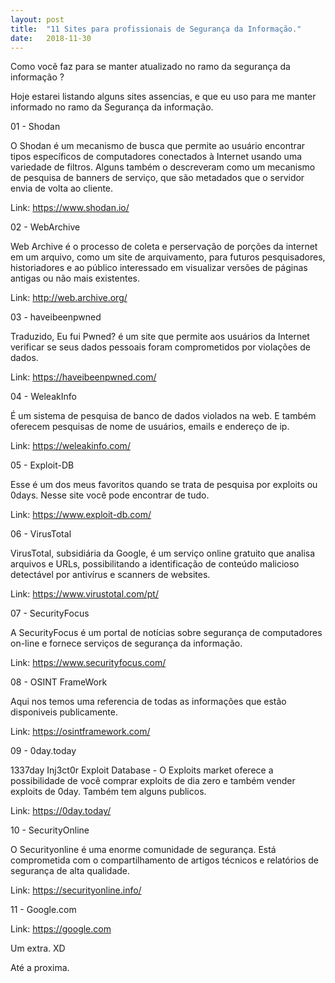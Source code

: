 ```yaml
---
layout: post
title:  "11 Sites para profissionais de Segurança da Informação."
date:   2018-11-30
---
```




Como vocẽ faz para se manter atualizado no ramo da segurança da informação ?

Hoje estarei listando alguns sites assencias, e que eu uso para me manter informado no ramo da Segurança da informação. 



01 - Shodan

O Shodan é um mecanismo de busca que permite ao usuário encontrar tipos específicos de computadores conectados à Internet usando uma variedade de filtros. Alguns também o descreveram como um mecanismo de pesquisa de banners de serviço, que são metadados que o servidor envia de volta ao cliente.

Link: https://www.shodan.io/

02 - WebArchive

Web Archive  é o processo de coleta e perservação de porções da internet em um arquivo, como um site de arquivamento, para futuros pesquisadores, historiadores e ao público interessado em visualizar versões de páginas antigas ou não mais existentes.


Link: http://web.archive.org/


03 - haveibeenpwned

Traduzido, Eu fui Pwned? é um site que permite aos usuários da Internet verificar se seus dados pessoais foram comprometidos por violações de dados. 


Link: https://haveibeenpwned.com/


04 - WeleakInfo

É um sistema de pesquisa de banco de dados violados na web. E também oferecem pesquisas de nome de usuários, emails e endereço de ip.

Link: https://weleakinfo.com/

05 - Exploit-DB

Esse é um dos meus favoritos quando se trata de pesquisa por exploits ou 0days. Nesse site você pode encontrar de tudo. 

Link: https://www.exploit-db.com/

06 - VirusTotal

VirusTotal, subsidiária da Google, é um serviço online gratuito que analisa arquivos e URLs, possibilitando a identificação de conteúdo malicioso detectável por antivírus e scanners de websites.

Link: https://www.virustotal.com/pt/

07 - SecurityFocus

A SecurityFocus é um portal de notícias sobre segurança de computadores on-line e fornece serviços de segurança da informação.

Link: https://www.securityfocus.com/

08 - OSINT FrameWork

Aqui nos temos uma referencia de todas as informações que estão disponiveis publicamente. 

Link: https://osintframework.com/

09 - 0day.today

1337day Inj3ct0r Exploit Database - O Exploits market oferece a possibilidade de você comprar exploits de dia zero e também vender exploits de 0day. Também tem alguns publicos. 


Link: https://0day.today/

10 - SecurityOnline

O Securityonline é uma enorme comunidade de segurança. Está comprometida com o compartilhamento de artigos técnicos e relatórios de segurança de alta qualidade.

Link: https://securityonline.info/



11 - Google.com

Link: https://google.com

Um extra. XD

Até a proxima. 
